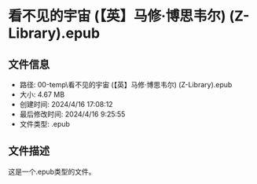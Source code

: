 ﻿# 看不见的宇宙 (【英】马修·博思韦尔) (Z-Library).epub

## 文件信息
- 路径: 00-temp\看不见的宇宙 (【英】马修·博思韦尔) (Z-Library).epub
- 大小: 4.67 MB
- 创建时间: 2024/4/16 17:08:12
- 最后修改时间: 2024/4/16 9:25:55
- 文件类型: .epub

## 文件描述
这是一个.epub类型的文件。

